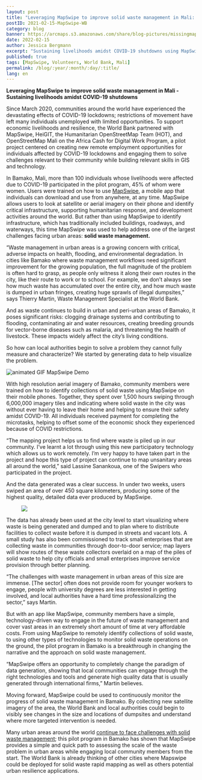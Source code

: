 ```yaml
---
layout: post
title: "Leveraging MapSwipe to improve solid waste management in Mali: Sustaining livelihoods amidst COVID-19 shutdowns."
postID: 2021-02-15-MapSwipe-WB
category: blog
banner: https://arcmaps.s3.amazonaws.com/share/blog-pictures/missingmaps-blog_20210215_banner.png
date: 2022-02-15
author: Jessica Bergmann
excerpt: "Sustaining livelihoods amidst COVID-19 shutdowns using MapSwipe. In Bamako, Mali, more than 100 individuals whose livelihoods were affected due to COVID-19 participated in the pilot program."
published: true
tags: [MapSwipe, Volunteers, World Bank, Mali]
permalink: /blog/:year/:month/:day/:title/
lang: en
---
```

**Leveraging MapSwipe to improve solid waste management in Mali - Sustaining livelihoods amidst COVID-19 shutdowns**

Since March 2020, communities around the world have experienced the devastating effects of COVID-19 lockdowns; restrictions of movement have left many individuals unemployed with limited opportunities. To support economic livelihoods and resilience, the World Bank partnered with MapSwipe, HeiGIT, the Humanitarian OpenStreetMap Team (HOT), and OpenStreetMap Mali on the Africa Cash for Digital Work Program, a pilot project centered on creating new remote employment opportunities for individuals affected by COVID-19 lockdowns and engaging them to solve challenges relevant to their community while building relevant skills in GIS and technology.

In Bamako, Mali, more than 100 individuals whose livelihoods were affected due to COVID-19 participated in the pilot program, 45% of whom were women. Users were trained on how to use [MapSwipe](http://www.mapswipe.org), a mobile app that individuals can download and use from anywhere, at any time. MapSwipe allows users to look at satellite or aerial imagery on their phone and identify critical infrastructure, supporting humanitarian response, and development activities around the world. But rather than using MapSwipe to identify infrastructure, which has traditionally included buildings, roadways, and waterways, this time MapSwipe was used to help address one of the largest challenges facing urban areas: **solid waste management.**

“Waste management in urban areas is a growing concern with critical, adverse impacts on health, flooding, and environmental degradation. In cities like Bamako where waste management workflows need significant improvement for the growing population, the full magnitude of the problem is often hard to grasp, as people only witness it along their own routes in the city, like their route to work or to school. For example, we don’t always see how much waste has accumulated over the entire city, and how much waste is dumped in urban fringes, creating huge sprawls of illegal dumpsites,” says Thierry Martin, Waste Management Specialist at the World Bank.

And as waste continues to build in urban and peri-urban areas of Bamako, it poses significant risks: clogging drainage systems and contributing to flooding, contaminating air and water resources, creating breeding grounds for vector-borne diseases such as malaria, and threatening the health of livestock. These impacts widely affect the city’s living conditions.

So how can local authorities begin to solve a problem they cannot fully measure and characterize? We started by generating data to help visualize the problem.

![animated GIF MapSwipe Demo](https://arcmaps.s3.amazonaws.com/share/blog-pictures/missingmaps-blog_2021128_mapswipe.gif)

With high resolution aerial imagery of Bamako, community members were trained on how to identify collections of solid waste using MapSwipe on their mobile phones. Together, they spent over 1,500 hours swiping through 6,000,000 imagery tiles and indicating where solid waste in the city was without ever having to leave their home and helping to ensure their safety amidst COVID-19. All individuals received payment for completing the microtasks, helping to offset some of the economic shock they experienced because of COVID restrictions.

“The mapping project helps us to find where waste is piled up in our community. I’ve learnt a lot through using this new participatory technology which allows us to work remotely. I’m very happy to have taken part in the project and hope this type of project can continue to map unsanitary areas all around the world,” said Lassine Sanankoua, one of the Swipers who participated in the project.

And the data generated was a clear success. In under two weeks, users swiped an area of over 450 square kilometers, producing some of the highest quality, detailed data ever produced by MapSwipe. 

<figure>
<img src="https://arcmaps.s3.amazonaws.com/share/blog-pictures/missingmaps-blog_20210215_photo2.png">
</figure>

The data has already been used at the city level to start visualizing where waste is being generated and dumped and to plan where to distribute facilities to collect waste before it is dumped in streets and vacant lots. A small study has also been commissioned to track small enterprises that are collecting waste in communities through door-to-door service; map layers will show routes of these waste collectors overlaid on a map of the piles of solid waste to help city officials and small enterprises improve service provision through better planning.

“The challenges with waste management in urban areas of this size are immense. [The sector] often does not provide room for younger workers to engage, people with university degrees are less interested in getting involved, and local authorities have a hard time professionalizing the sector,” says Martin.

But with an app like MapSwipe, community members have a simple, technology-driven way to engage in the future of waste management and cover vast areas in an extremely short amount of time at very affordable costs. From using MapSwipe to remotely identify collections of solid waste, to using other types of technologies to monitor solid waste operations on the ground, the pilot program in Bamako is a breakthrough in changing the narrative and the approach on solid waste management.

“MapSwipe offers an opportunity to completely change the paradigm of data generation, showing that local communities can engage through the right technologies and tools and generate high quality data that is usually  generated through international  firms,” Martin believes.

Moving forward, MapSwipe could be used to continuously monitor the progress of solid waste management in Bamako. By collecting new satellite imagery of the area, the World Bank and local authorities could begin to visibly see changes in the size and locations of dumpsites and understand where more targeted intervention is needed.

Many urban areas around the world [continue to face challenges with solid waste management](https://openknowledge.worldbank.org/handle/10986/30317); this pilot program in Bamako has shown that MapSwipe provides a simple and quick path to assessing the scale of the waste problem in urban areas while engaging local community members from the start. The World Bank is already thinking of other cities where Mapswipe could be deployed for solid waste rapid mapping as well as others potential urban resilience applications.

